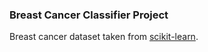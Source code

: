 ### Breast Cancer Classifier Project

Breast cancer dataset taken from [scikit-learn](https://scikit-learn.org/stable/index.html).
